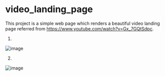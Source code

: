 # video_landing_page
This project is a simple web page which renders a beautiful video landing page referred from https://www.youtube.com/watch?v=Gx_7GQtSdpc.

1)
![image](https://user-images.githubusercontent.com/72097871/94684558-d9678900-0345-11eb-95f0-6357aa32d7a8.png)


2)
![image](https://user-images.githubusercontent.com/72097871/94684620-edab8600-0345-11eb-8547-76f46d89a3d0.png)
